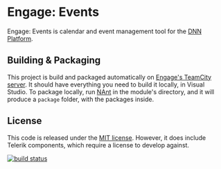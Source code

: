 Engage: Events
===============

Engage: Events is calendar and event management tool for the 
[DNN Platform](http://www.dnnsoftware.com/).

Building & Packaging
--------------------

This project is build and packaged automatically on 
[Engage's TeamCity server](http://teamcity.engagesoftware.com). It should have 
everything you need to build it locally, in Visual Studio.  To package locally, 
run [NAnt](http://nant.sourceforge.net/) in the module's directory, and it will 
produce a `package` folder, with the packages inside.

License
-------

This code is released under the [MIT license](Licenses/EULA-Free.txt).  However,
it does include Telerik components, which require a license to develop against.

<a href="https://teamcity.engagesoftware.com/">
  <img src="https://teamcity.engagesoftware.com/app/rest/builds/buildType:%28id:EngageEvents_Ci%29/statusIcon" alt="build status" />
</a>